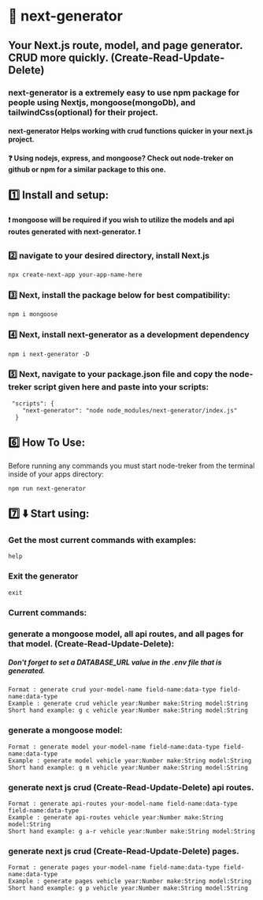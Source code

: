 # :rocket: next-generator
## Your Next.js route, model, and page generator. CRUD more quickly. (Create-Read-Update-Delete)

### next-generator is a extremely easy to use npm package for people using Nextjs, mongoose(mongoDb), and tailwindCss(optional) for their project.

#### next-generator Helps working with crud functions quicker in your next.js project. 

#### ❓ Using nodejs, express, and mongoose? Check out node-treker on github or npm for a similar package to this one.


## :one: Install and setup:
#### :heavy_exclamation_mark: mongoose will be required if you wish to utilize the models and api routes generated with next-generator. :heavy_exclamation_mark:

### :two: navigate to your desired directory, install Next.js

``` npx create-next-app your-app-name-here ```

### :three: Next, install the package below for best compatibility:

``` npm i mongoose ```
### :four: Next, install next-generator as a development dependency

``` npm i next-generator -D ```

### :five: Next, navigate to your package.json file and copy the node-treker script given here and paste into your scripts:

```
 "scripts": {
    "next-generator": "node node_modules/next-generator/index.js"
  }
```

 ## :six: How To Use:

 Before running any commands you must start node-treker from the terminal inside of your apps directory:

 ``` npm run next-generator ```

 ## :seven: :arrow_down: Start using:

 ### Get the most current commands with examples:
 ```
 help
 ```
 ### Exit the generator
 ```
 exit
 ```
 
 ### Current commands: 
 ### generate a mongoose model, all api routes, and all pages for that model. (Create-Read-Update-Delete):
 ##### Don't forget to set a DATABASE_URL value in the .env file that is generated.
 ```
 Format : generate crud your-model-name field-name:data-type field-name:data-type
 Example : generate crud vehicle year:Number make:String model:String
 Short hand example: g c vehicle year:Number make:String model:String
 ```
 
 ### generate a mongoose model:
 ```
 Format : generate model your-model-name field-name:data-type field-name:data-type
 Example : generate model vehicle year:Number make:String model:String
 Short hand example: g m vehicle year:Number make:String model:String
 ```

 ### generate next js crud (Create-Read-Update-Delete) api routes.
 ```
 Format : generate api-routes your-model-name field-name:data-type field-name:data-type
 Example : generate api-routes vehicle year:Number make:String model:String
 Short hand example: g a-r vehicle year:Number make:String model:String
 ```

### generate next js crud (Create-Read-Update-Delete) pages.
 ```
 Format : generate pages your-model-name field-name:data-type field-name:data-type
 Example : generate pages vehicle year:Number make:String model:String
 Short hand example: g p vehicle year:Number make:String model:String
 ```
